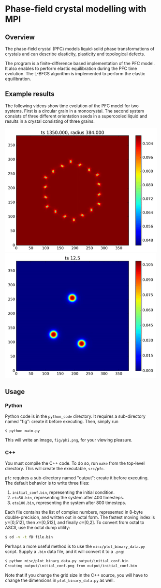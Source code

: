 
# Phase-field crystal modelling with MPI

## Overview

The phase-field crystal (PFC) models liquid-solid phase transformations of
crystals and can describe elasticity, plasticity and topological defects.

The program is a finite-difference based implementation of the PFC model. It
also enables to perform elastic equilibration during the PFC time evolution. The
L-BFGS algorithm is implemented to perform the elastic equilibration.

## Example results

The following videos show time evolution of the PFC model for two systems. First
is a circular grain in a monocrystal. The second system consists of three
different orientation seeds in a supercooled liquid and results in a crystal
consisting of three grains.

![grain-contraction][gc] ![seed-growth][sg]

## Usage

### Python

Python code is in the `python_code` directory. It requires a sub-directory named
"fig": create it before executing. Then, simply run

``` bash
$ python main.py
```

This will write an image, `fig/phi.png`, for your viewing pleasure.

### C++

You must compile the C++ code. To do so, run `make` from the top-level
directory. This will create the executable, `src/pfc`.

`pfc` requires a sub-directory named "output": create it before executing.
The default behavior is to write three files:

1. `initial_conf.bin`, representing the initial condition.
2. `eta50.bin`, representing the system after 400 timesteps.
3. `eta100.bin`, representing the system after 800 timesteps.

Each file contains the list of complex numbers, represented in 8-byte
double-precision, and written out in octal form. The fastest moving index is
*y*=[0,512], then *x*=[0,512], and finally *c*=[0,2]. To convert from octal to
ASCII, use the octal dump utility:

```bash
$ od -v -t fD file.bin
```

Perhaps a more useful method is to use the `misc/plot_binary_data.py` script.
Supply a `.bin` data file, and it will convert it to a `.png`:

``` bash
$ python misc/plot_binary_data.py output/initial_conf.bin
Creating output/initial_conf.png from output/initial_conf.bin
```

Note that if you change the grid size in the C++ source, you will have to change
the dimensions in `plot_binary_data.py` as well.

<!--References-->

[gc]: misc/img/grain_contraction.gif
[sg]: misc/img/seed_growth.gif

